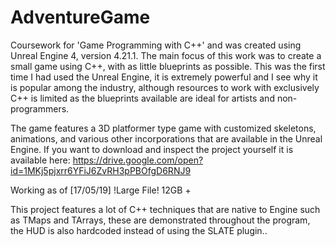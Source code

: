 # AdventureGame
Coursework for 'Game Programming with C++' and was created using Unreal Engine 4, version 4.21.1. The main focus of this work was to create a small game using C++, with as little blueprints as possible. This was the first time I had used the Unreal Engine, it is extremely powerful and I see why it is popular among the industry, although resources to work with exclusively C++ is limited as the blueprints available are ideal for artists and non-programmers.

The game features a 3D platformer type game with customized skeletons, animations, and various other incorporations that are available in the Unreal Engine. If you want to download and inspect the project yourself it is available here: https://drive.google.com/open?id=1MKj5pjxrr6YFiJ6ZvRH3pPBOfgD6RNJ9

Working as of [17/05/19] !Large File! 12GB +

This project features a lot of C++ techniques that are native to Engine such as TMaps and TArrays, these are demonstrated throughout the program, the HUD is also hardcoded instead of using the SLATE plugin.. 
